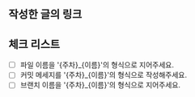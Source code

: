 ## 작성한 글의 링크


## 체크 리스트
- [ ] 파일 이름을 '{주차}_{이름}'의 형식으로 지어주세요.
- [ ] 커밋 메세지를 '{주차}_{이름}'의 형식으로 작성해주세요.
- [ ] 브랜치 이름을  '{주차}_{이름}'의 형식으로 지어주세요.
